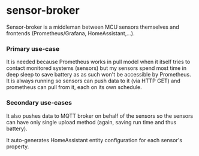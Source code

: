 # sensor-broker

Sensor-broker is a middleman between MCU sensors themselves and frontends (Prometheus/Grafana, HomeAssistant,...).
### Primary use-case
It is needed because Prometheus works in pull model when it itself tries to contact monitored systems (sensors) but my sensors spend most time in deep sleep to save battery as as such won't be accessible by Prometheus. It is always running so sensors can push data to it (via HTTP GET) and prometheus can pull from it, each on its own schedule.

### Secondary use-cases
It also pushes data to MQTT broker on behalf of the sensors so the sensors can have only single upload method (again, saving run time and thus battery).

It auto-generates HomeAssistant entity configuration for each sensor's property.

